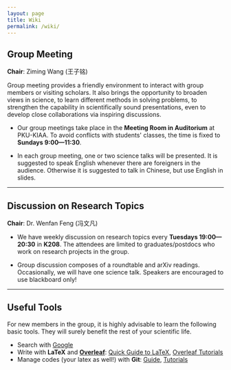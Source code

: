 ```yaml
---
layout: page
title: Wiki
permalink: /wiki/
---
```


<style>
table {
  font-family: arial, sans-serif;
  border-collapse: collapse;
  width: 100%;
}

td, th {
  border: 1px solid #dddddd;
  text-align: left;
  padding: 8px;
}

tr:nth-child(odd) {
  background-color: #dddddd;
}
</style>

## Group Meeting

**Chair**: Ziming Wang (王子铭)

Group meeting provides a friendly environment to interact with group members or
visiting scholars.  It also brings the opportunity to broaden views in science,
to learn different methods in solving problems, to strengthen the capability in
scientifically sound presentations, even to develop close collaborations via
inspiring discussions. 

- Our group meetings take place in the <b>Meeting Room in Auditorium</b> at
PKU-KIAA. To avoid conflicts with students' classes, the time is fixed to
<b>Sundays 9:00—11:30</b>.

- In each group meeting, one or two science talks will be presented. It is
suggested to speak English whenever there are foreigners in the audience.
Otherwise it is suggested to talk in Chinese, but use English in slides.

<p></p>

---

## Discussion on Research Topics

**Chair**: Dr. Wenfan Feng (冯文凡)

- We have weekly discussion on research topics every **Tuesdays 19:00—20:30** in
**K208**. The attendees are limited to graduates/postdocs who work on research
projects in the group.

- Group discussion composes of a roundtable and arXiv readings. Occasionally, we
will have one science talk. Speakers are encouraged to use blackboard only!

<p></p>

---

## Useful Tools

For new members in the group, it is highly advisable to learn the following basic tools. They will surely benefit the rest of your scientific life.

- Search with [Google](https://www.google.com/ncr)
- Write with **LaTeX** and [**Overleaf**](https://www.overleaf.com): [Quick Guide to LaTeX](https://www.overleaf.com/latex/templates/a-quick-guide-to-latex/fghqpfgnxggz), [Overleaf Tutorials](https://www.overleaf.com/learn/latex/Tutorials)
- Manage codes (your latex as well!) with **Git**: [Guide](http://rogerdudler.github.io/git-guide/), [Tutorials](https://www.atlassian.com/git/tutorials)
